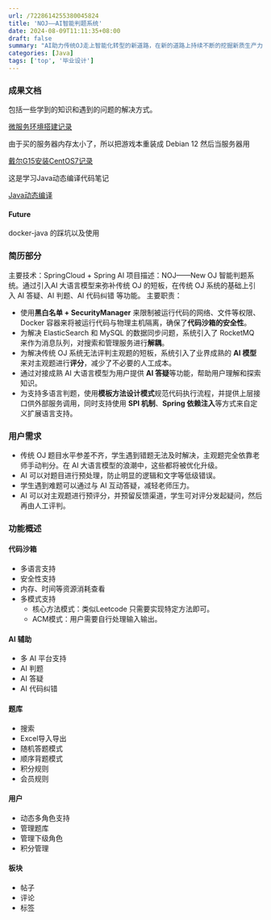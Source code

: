 ```yaml
---
url: /7228614255380045824
title: 'NOJ——AI智能判题系统'
date: 2024-08-09T11:11:35+08:00
draft: false
summary: "AI助力传统OJ走上智能化转型的新道路，在新的道路上持续不断的挖掘新质生产力"
categories: [Java]
tags: ['top', '毕业设计']
---
```


### 成果文档


包括一些学到的知识和遇到的问题的解决方式。

[微服务环境搭建记录](xfdzcoder.github.io/7229097476379156480)

由于买的服务器内存太小了，所以把游戏本重装成 Debian 12 然后当服务器用

[戴尔G15安装CentOS7记录](xfdzcoder.github.io/7230148377613213696)

这是学习Java动态编译代码笔记

[Java动态编译](xfdzcoder.github.io/7230462713250488320)

#### Future

docker-java 的踩坑以及使用



### 简历部分

主要技术：SpringCloud + Spring AI
项目描述：NOJ——New OJ 智能判题系统。通过引入AI 大语言模型来弥补传统 OJ 的短板，在传统 OJ 系统的基础上引入 AI 答疑、AI 判题、AI 代码纠错 等功能。
主要职责： 

- 使用**黑白名单 + SecurityManager** 来限制被运行代码的网络、文件等权限、Docker 容器来将被运行代码与物理主机隔离，确保了**代码沙箱的安全性**。
- 为解决 ElasticSearch 和 MySQL 的数据同步问题，系统引入了 RocketMQ 来作为消息队列，对搜索和管理服务进行**解耦**。
- 为解决传统 OJ 系统无法评判主观题的短板，系统引入了业界成熟的 **AI 模型**来对主观题进行**评分**，减少了不必要的人工成本。
- 通过对接成熟 AI 大语言模型为用户提供 **AI 答疑**等功能，帮助用户理解和探索知识。
- 为支持多语言判题，使用**模板方法设计模式**规范代码执行流程，并提供上层接口供外部服务调用，同时支持使用 **SPI 机制**、**Spring 依赖注入**等方式来自定义扩展语言支持。

### 用户需求

- 传统 OJ 题目水平参差不齐，学生遇到错题无法及时解决，主观题完全依靠老师手动判分。在 AI 大语言模型的浪潮中，这些都将被优化升级。
- AI 可以对题目进行预处理，防止明显的逻辑和文字等低级错误。
- 学生遇到难题可以通过与 AI 互动答疑，减轻老师压力。
- AI 可以对主观题进行预评分，并预留反馈渠道，学生可对评分发起疑问，然后再由人工评判。

### 功能概述

#### 代码沙箱

- 多语言支持
- 安全性支持
- 内存、时间等资源消耗查看
- 多模式支持
  - 核心方法模式：类似Leetcode 只需要实现特定方法即可。
  - ACM模式：用户需要自行处理输入输出。

#### AI 辅助

- 多 AI 平台支持
- AI 判题
- AI 答疑
- AI 代码纠错

#### 题库

- 搜索
- Excel导入导出
- 随机答题模式
- 顺序背题模式
- 积分规则
- 会员规则

#### 用户

- 动态多角色支持
- 管理题库
- 管理下级角色
- 积分管理

#### 板块

- 帖子
- 评论
- 标签

